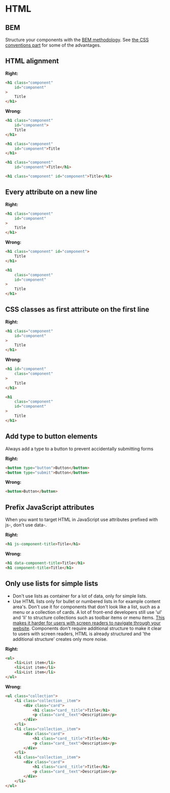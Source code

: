 # HTML

## BEM
Structure your components with the [BEM methodology](https://en.bem.info/method/naming-convention/). See [the CSS conventions part](/css/README.md#selector-names-should-follow-bem-methodology-honed-by-nicolas-gallagher) for some of the advantages.

## HTML alignment

**Right:**
```html
<h1 class="component"
    id="component"
>
    Title
</h1>
```

**Wrong:**
```html
<h1 class="component"
    id="component">
    Title
</h1>

<h1 class="component"
    id="component">Title
</h1>

<h1 class="component"
    id="component">Title</h1>

<h1 class="component" id="component">Title</h1>
```

## Every attribute on a new line

**Right:**
```html
<h1 class="component"
    id="component"
>
    Title
</h1>
```

**Wrong:**
```html
<h1 class="component" id="component">
    Title
</h1>

<h1
    class="component"
    id="component"
>
    Title
</h1>
```

## CSS classes as first attribute on the first line

**Right:**
```html
<h1 class="component"
    id="component"
>
    Title
</h1>
```

**Wrong:**
```html
<h1 id="component"
    class="component"
>
    Title
</h1>

<h1
    class="component"
    id="component"
>
    Title
</h1>
```

## Add type to button elements
Always add a type to a button to prevent accidentally submitting forms

**Right:**
```html
<button type="button">Button</button>
<button type="submit">Button</button>
```

**Wrong:**
```html
<button>Button</button>
```

## Prefix JavaScript attributes
When you want to target HTML in JavaScript use attributes prefixed with js-, don't use data-.

**Right:**
```html
<h1 js-component-title>Title</h1>
```

**Wrong:**
```html
<h1 data-component-title>Title</h1>
<h1 component-title>Title</h1>
```

## Only use lists for simple lists
- Don't use lists as container for a lot of data, only for simple lists.
- Use HTML lists only for bullet or numbered lists in for example content area's. Don't use it for components that don't look like a list, such as a menu or a collection of cards. A lot of front-end developers still use 'ul' and 'li' to structure collections such as toolbar items or menu items. [This makes it harder for users with screen readers to navigate through your website](https://css-tricks.com/navigation-in-lists-to-be-or-not-to-be/). Components don't require additional structure to make it clear to users with screen readers, HTML is already structured and 'the additional structure' creates only more noise.

**Right:**
```html
<ul>
    <li>List item</li>
    <li>List item</li>
    <li>List item</li>
</ul>
```

**Wrong:**
```html
<ul class="collection">
    <li class="collection__item">
        <div class="card">
            <h1 class="card__title">Title</h1>
            <p class="card__text">Description</p>
        </div>
    </li>
    <li class="collection__item">
        <div class="card">
            <h1 class="card__title">Title</h1>
            <p class="card__text">Description</p>
        </div>
    </li>
    <li class="collection__item">
        <div class="card">
            <h1 class="card__title">Title</h1>
            <p class="card__text">Description</p>
        </div>
    </li>
</ul>
```